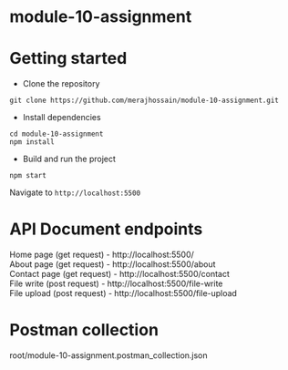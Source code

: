 # module-10-assignment

# Getting started
- Clone the repository
```
git clone https://github.com/merajhossain/module-10-assignment.git
```
- Install dependencies
```
cd module-10-assignment
npm install
```
- Build and run the project
```
npm start
```
  Navigate to `http://localhost:5500`

# API Document endpoints
  Home page (get request) - http://localhost:5500/ <br />
  About page (get request) - http://localhost:5500/about <br />
  Contact page (get request) - http://localhost:5500/contact <br />
  File write (post request) - http://localhost:5500/file-write <br />
  File upload (post request) - http://localhost:5500/file-upload

# Postman collection 
  root/module-10-assignment.postman_collection.json 
  





